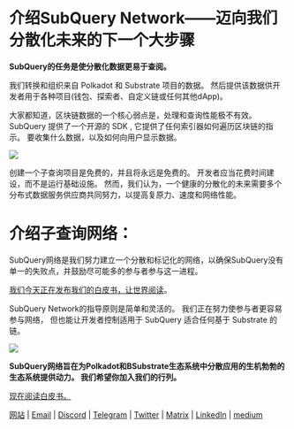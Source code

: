 # 介绍SubQuery Network——迈向我们分散化未来的下一个大步骤


**SubQuery的任务是使分散化数据更易于查阅。**

我们转换和组织来自 Polkadot 和 Substrate 项目的数据。 然后提供该数据供开发者用于各种项目(钱包、探索者、自定义链或任何其他dApp)。

大家都知道，区块链数据的一个核心弱点是，处理和查询性能极不有效。 SubQuery 提供了一个开源的 SDK , 它提供了任何索引器如何遍历区块链的指示。 要收集什么数据，以及如何向用户显示数据。

![](https://miro.medium.com/max/700/1*0l37MKpDk2ahHsqDUBxbjw.png)

创建一个子查询项目是免费的，并且将永远是免费的。 开发者应当花费时间建设，而不是运行基础设施。 然而，我们认为，一个健康的分散化的未来需要多个分布式数据服务供应商共同努力，以提高复原力、速度和网络性能。

# 介绍子查询网络：

SubQuery网络是我们努力建立一个分散和标记化的网络，以确保SubQuery没有单一的失败点，并鼓励尽可能多的参与者参与这一进程。

[我们今天正在发布我们的白皮书，让世界阅读](https://static.subquery.network/whitepaper.pdf)。

SubQuery Network的指导原则是简单和灵活的。 我们正在努力使参与者更容易参与网络， 但也能让开发者控制适用于 SubQuery 适合任何基于 Substrate 的链。

![](https://miro.medium.com/max/700/1*5E_eIJBTvHI7W24ib_Syvw.png)

**SubQuery网络旨在为Polkadot和BSubstrate生态系统中分散应用的生机勃勃的生态系统提供动力。 我们希望你加入我们的行列。**

[现在阅读白皮书。](https://static.subquery.network/whitepaper.pdf)

[网站](https://subquery.network/) | [Email](mailto:hello@subquery.network) | [Discord](https://discord.com/invite/78zg8aBSMG) | [Telegram](https://t.me/subquerynetwork) | [Twitter](https://twitter.com/subquerynetwork) | [Matrix](https://matrix.to/#/#subquery:matrix.org) | [LinkedIn](https://www.linkedin.com/company/subquery) | [medium](https://subquery.medium.com/)